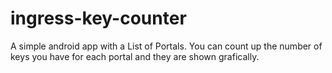 ingress-key-counter
===================

A simple android app with a List of Portals. You can count up the number of keys you have for each portal and they are shown grafically.
